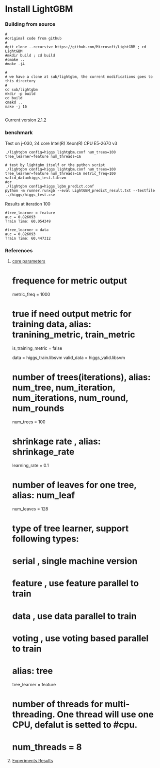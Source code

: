 Install LightGBM
======================


### Building from source

```
#
#original code from github
#
#git clone --recursive https://github.com/Microsoft/LightGBM ; cd LightGBM
#mkdir build ; cd build
#cmake ..
#make -j4

#
# we have a clone at sub/lightgbm, the current modifications goes to this directory
#
cd sub/lightgbm
mkdir -p build
cd build
cmakd ..
make -j 16


```

Current version [2.1.2](https://github.com/Microsoft/LightGBM/commit/7282533ab03fa3e1c961888de522d3c7bcada43f)


### benchmark

Test on j-030, 24 core Intel(R) Xeon(R) CPU E5-2670 v3

```
./lightgbm config=higgs_lightgbm.conf num_trees=100 tree_learner=feature num_threads=16

# test by lightgbm itself or the python script
./lightgbm config=higgs_lightgbm.conf num_trees=100 tree_learner=feature num_threads=16 metric_freq=100 valid_data=higgs_test.libsvm
#or
./lightgbm config=higgs_lgbm_predict.conf
python -m runner.runxgb --eval LightGBM_predict_result.txt --testfile ../higgs/higgs_test.csv

```

Results at iteration 100

```
#tree_learner = feature
auc = 0.826093
Train Time: 60.054349

#tree_learner = data
auc = 0.826093
Train Time: 60.447312

```

### References

1. [core parameters](https://github.com/Microsoft/LightGBM/blob/master/docs/Parameters.rst#core-parameters)

    # frequence for metric output
    metric_freq = 1000
    # true if need output metric for training data, alias: tranining_metric, train_metric
    is_training_metric = false
    
    data = higgs_train.libsvm
    valid_data = higgs_valid.libsvm
    
    # number of trees(iterations), alias: num_tree, num_iteration, num_iterations, num_round, num_rounds
    num_trees = 100
    
    # shrinkage rate , alias: shrinkage_rate
    learning_rate = 0.1
    
    # number of leaves for one tree, alias: num_leaf
    num_leaves = 128
    # type of tree learner, support following types:
    # serial , single machine version
    # feature , use feature parallel to train
    # data , use data parallel to train
    # voting , use voting based parallel to train
    # alias: tree
    tree_learner = feature
    # number of threads for multi-threading. One thread will use one CPU, defalut is setted to #cpu. 
    # num_threads = 8

2. [Experiments Results](https://github.com/Microsoft/LightGBM/blob/master/docs/Experiments.rst#comparison-experiment)
